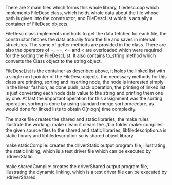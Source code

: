 There are 2 main files which forms this whole library, filedesc.cpp which implements FileDesc class, which holds whole data about the file whose path is given into the constructor, and FileDescList which is actually a container of FileDesc objects.

FileDesc class implements methods to get the data fetchec for each file, the constructor fetches the data actually from the file and saves in internal structures. The some of getter methods are provided in the class. There are also the operators of =, ==, <= and < are overloaded which were required for the sorting the FileDescList. It also contains to_string method which converts the Class object to the string object.

FileDescList is the container as described above, it holds the linked list with a single next pointer of the FileDesc objects, the necessary methods for this class are printing, sorting and inserting node, the node is interested simply in the linear fashion, as done push_back operation, the printing of linked list is just converting each node data value to the string and printing them one by one. At last the important operation for this assignment was the sorting operation, sorting is done by using standard merge sort procedure, as would done for linked lists to obtain O(nlogn) time complexity.

The make file creates the shared and static libraries, the make rules illustrate the working.
make clean: it clears the ./bin folder
make: compiles the given source files to the shared and static libraries, libfiledescription.a is static library and libfiledescription.so is shared object library

make staticCompile: creates the driverStatic output program file, illustrating the static linking, which is a test driver file which can be executed by ./driverStatic

make sharedCompile: creates the driverShared output program file, illustrating the dynamic linking, which is a test driver file can be executed by ./driverShared